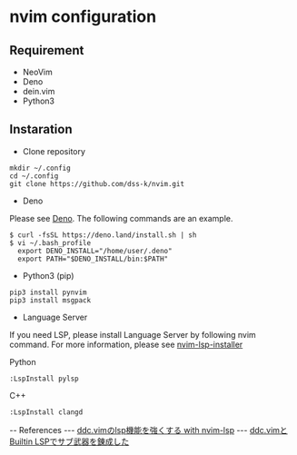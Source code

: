 # nvim configuration

## Requirement

- NeoVim
- Deno
- dein.vim
- Python3

## Instaration

- Clone repository

```
mkdir ~/.config
cd ~/.config
git clone https://github.com/dss-k/nvim.git
```

- Deno

Please see [Deno](https://deno.land/). The following commands are an example.

```
$ curl -fsSL https://deno.land/install.sh | sh
$ vi ~/.bash_profile
  export DENO_INSTALL="/home/user/.deno"
  export PATH="$DENO_INSTALL/bin:$PATH"
```

- Python3 (pip)

```
pip3 install pynvim
pip3 install msgpack
```
- Language Server

If you need LSP, please install Language Server by following nvim command.
For more information, please see [nvim-lsp-installer](https://github.com/williamboman/nvim-lsp-installer)

Python
```
:LspInstall pylsp
```

C++
```
:LspInstall clangd
```

-- References
--- [ddc.vimのlsp機能を強くする with nvim-lsp](https://zenn.dev/matsui54/articles/2021-09-03-ddc-lsp)
--- [ddc.vimとBuiltin LSPでサブ武器を錬成した](https://riq0h.jp/2021/09/15/084023/)
